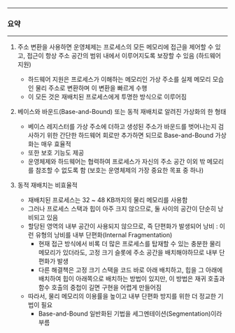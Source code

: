 -----
### 요약
-----
1. 주소 변환을 사용하면 운영체제는 프로세스의 모든 메모리에 접근을 제어할 수 있고, 접근이 항상 주소 공간의 범위 내에서 이루어지도록 보장할 수 있음 (하드웨어 지원)
   - 하드웨어 지원은 프로세스가 이해하는 메모리인 가상 주소를 실제 메모리 모습인 물리 주소로 변환하며 이 변환을 빠르게 수행
   - 이 모든 것은 재배치된 프로세스에게 투명한 방식으로 이루어짐

2. 베이스와 바운드(Base-and-Bound) 또는 동적 재배치로 알려진 가상화의 한 형태
   - 베이스 레지스터를 가상 주소에 더하고 생성된 주소가 바운드를 벗어나는지 검사하기 위한 간단한 하드웨어 회로만 추가하면 되므로 Base-and-Bound 가상화는 매우 효율적
   - 또한 보호 기능도 제공
   - 운영체제와 하드웨어는 협력하여 프로세스가 자신의 주소 공간 이외 밖 메모리를 참조할 수 없도록 함 (보호는 운영체제의 가장 중요한 목표 중 하나)

3. 동적 재배치는 비효율적
   - 재배치된 프로세스는 32 ~ 48 KB까지의 물리 메모리를 사용함
   - 그러나 프로세스 스택과 힙이 아주 크지 않으므로, 둘 사이의 공간이 단순히 낭비되고 있음
   - 할당된 영역의 내부 공간이 사용되지 않으므로, 즉 단편화가 발생되어 낭비 : 이런 유형의 낭비를 내부 단편화(Internal Fragmentation)
     + 현재 접근 방식에서 비록 더 많은 프로세스를 탑재할 수 있는 충분한 물리 메모리가 있더라도, 고정 크기 슬롯에 주소 공간을 배치해야하므로 내부 단편화가 발생   
     + 다른 해결책은 고정 크기 스택을 코드 바로 아래 배치하고, 힙을 그 아래에 배치하여 힙이 아래쪽으로 배치하는 방법이 있지만, 이 방법은 재귀 호출과 함수 호출의 중첩이 길면 구현을 어렵게 만들어짐
   - 따라서, 물리 메모리의 이용률을 높이고 내부 단편화 방지를 위한 더 정교한 기법이 필요
     + Base-and-Bound 일반화된 기법을 세그멘테이션(Segmentation)이라 부름
